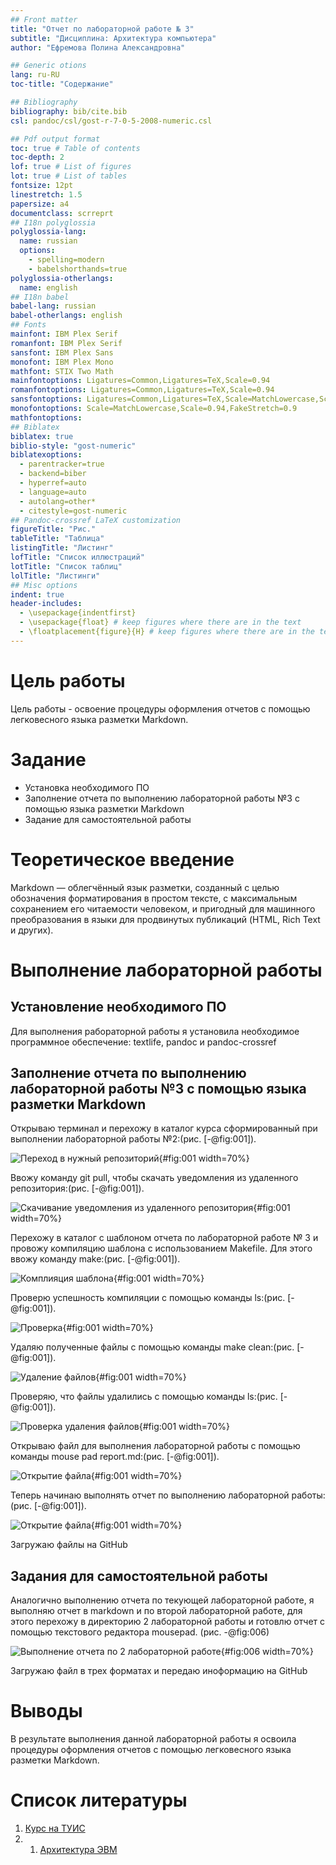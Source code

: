 ```yaml
---
## Front matter
title: "Отчет по лабораторной работе № 3"
subtitle: "Дисциплина: Архитектура компьютера"
author: "Ефремова Полина Александровна"

## Generic otions
lang: ru-RU
toc-title: "Содержание"

## Bibliography
bibliography: bib/cite.bib
csl: pandoc/csl/gost-r-7-0-5-2008-numeric.csl

## Pdf output format
toc: true # Table of contents
toc-depth: 2
lof: true # List of figures
lot: true # List of tables
fontsize: 12pt
linestretch: 1.5
papersize: a4
documentclass: scrreprt
## I18n polyglossia
polyglossia-lang:
  name: russian
  options:
	- spelling=modern
	- babelshorthands=true
polyglossia-otherlangs:
  name: english
## I18n babel
babel-lang: russian
babel-otherlangs: english
## Fonts
mainfont: IBM Plex Serif
romanfont: IBM Plex Serif
sansfont: IBM Plex Sans
monofont: IBM Plex Mono
mathfont: STIX Two Math
mainfontoptions: Ligatures=Common,Ligatures=TeX,Scale=0.94
romanfontoptions: Ligatures=Common,Ligatures=TeX,Scale=0.94
sansfontoptions: Ligatures=Common,Ligatures=TeX,Scale=MatchLowercase,Scale=0.94
monofontoptions: Scale=MatchLowercase,Scale=0.94,FakeStretch=0.9
mathfontoptions:
## Biblatex
biblatex: true
biblio-style: "gost-numeric"
biblatexoptions:
  - parentracker=true
  - backend=biber
  - hyperref=auto
  - language=auto
  - autolang=other*
  - citestyle=gost-numeric
## Pandoc-crossref LaTeX customization
figureTitle: "Рис."
tableTitle: "Таблица"
listingTitle: "Листинг"
lofTitle: "Список иллюстраций"
lotTitle: "Список таблиц"
lolTitle: "Листинги"
## Misc options
indent: true
header-includes:
  - \usepackage{indentfirst}
  - \usepackage{float} # keep figures where there are in the text
  - \floatplacement{figure}{H} # keep figures where there are in the text
---
```


# Цель работы

Цель работы - освоение процедуры оформления отчетов с помощью легковесного
языка разметки Markdown.

# Задание

- Установка необходимого ПО
- Заполнение отчета по выполнению лабораторной работы №3 с помощью языка разметки Markdown
- Задание для самостоятельной работы


# Теоретическое введение

Markdown — облегчённый язык разметки, созданный с целью обозначения форматирования в простом тексте, 
с максимальным сохранением его читаемости человеком, и пригодный для машинного преобразования в языки 
для продвинутых публикаций (HTML, Rich Text и других).

# Выполнение лабораторной работы

## Установление необходимого ПО

Для выполнения рабораторной работы я установила необходимое программное обеспечение: textlife, pandoc и 
pandoc-crossref

## Заполнение отчета по выполнению лабораторной работы №3 с помощью языка разметки Markdown

Открываю терминал и перехожу в каталог курса сформированный при выполнении лабораторной работы
№2:(рис. [-@fig:001]).

![Переход в нужный репозиторий](image/1.jpg){#fig:001 width=70%}

Ввожу команду git pull, чтобы скачать уведомления из удаленного репозитория:(рис. [-@fig:001]).

![Скачивание уведомления из удаленного репозитория](image/1.jpg){#fig:001 width=70%}

Перехожу в каталог с шаблоном отчета по лабораторной работе № 3 и провожу компиляцию шаблона с использованием Makefile. 
Для этого ввожу команду make:(рис. [-@fig:001]).

![Комплияция шаблона](image/2.jpg){#fig:001 width=70%}
 
Проверю успешность компиляции с помощью команды ls:(рис. [-@fig:001]).

![Проверка](image/3.jpg){#fig:001 width=70%} 

Удаляю полученные файлы с помощью команды make clean:(рис. [-@fig:001]).

![Удаление файлов](image/4.jpg){#fig:001 width=70%}

Проверяю, что файлы удалились с помощью команды ls:(рис. [-@fig:001]).

![Проверка удаления файлов](image/4.jpg){#fig:001 width=70%}

Открываю файл для выполнения лабораторной работы с помощью команды mouse pad report.md:(рис. [-@fig:001]).

![Открытие файла](image/5.jpg){#fig:001 width=70%}

Теперь начинаю выполнять отчет по выполнению лабораторной работы:(рис. [-@fig:001]).

![Открытие файла](image/6.jpg){#fig:001 width=70%}

Загружаю файлы на GitHub

## Задания для самостоятельной работы

Аналогично выполнению отчета по текующей лабораторной работе, я выполняю отчет в markdown и по второй лабораторной работе, для этого перехожу в директорию 2 лабораторной работы и готовлю отчет с помощью текстового редактора mousepad. (рис. -@fig:006)

![Выполнение отчета по 2 лабораторной работе](image/.png){#fig:006 width=70%}

Загружаю файл в трех форматах и передаю иноформацию на GitHub
# Выводы

В результате выполнения данной лабораторной работы я освоила процедуры оформления отчетов с помощью легковесного языка разметки Markdown.

# Список литературы

1. [Курс на ТУИС](https://esystem.rudn.ru/course/view.php?id=112)
2. 1. [Архитектура ЭВМ](https://esystem.rudn.ru/pluginfile.php/1584625/mod_resource/content/1/%D0%9B%D0%B0%D0%B1%D0%BE%D1%80%D0%B0%D1%82%D0%BE%D1%80%D0%BD%D0%B0%D1%8F%20%D1%80%D0%B0%D0%B1%D0%BE%D1%82%D0%B0%20%E2%84%964.pdf)
